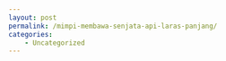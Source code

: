 ```yaml
---
layout: post
permalink: /mimpi-membawa-senjata-api-laras-panjang/
categories:
    - Uncategorized
---
```


